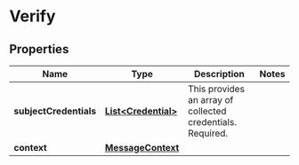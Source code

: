 
# Verify

## Properties
Name | Type | Description | Notes
------------ | ------------- | ------------- | -------------
**subjectCredentials** | [**List&lt;Credential&gt;**](Credential.md) | This provides an array of collected credentials. Required. | 
**context** | [**MessageContext**](MessageContext.md) |  | 



